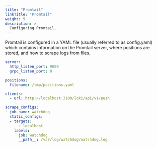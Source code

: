 ```yaml
---
title: "Promtail"
linkTitle: "Promtail"
weight: 5
description: >
  Configuring Promtail.
---
```


Promtail is configured in a YAML file (usually referred to as config.yaml) which contains information on the Promtail server, where positions are stored, and how to scrape logs from files.

```yaml
server:
  http_listen_port: 9080
  grpc_listen_port: 0

positions:
  filename: /tmp/positions.yaml

clients:
  - url: http://localhost:3100/loki/api/v1/push

scrape_configs:
- job_name: watchdog
  static_configs:
  - targets:
      - localhost
    labels:
      job: watchdog
      __path__: /var/log/watchdog/watchdog.log
```